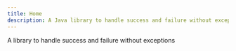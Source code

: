```yaml
---
title: Home
description: A Java library to handle success and failure without exceptions
---
```


A library to handle success and failure without exceptions
